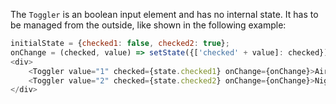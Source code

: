 The `Toggler` is an boolean input element and has no internal state. It has to be managed from the outside,
like shown in the following example:

```javascript
initialState = {checked1: false, checked2: true};
onChange = (checked, value) => setState({['checked' + value]: checked});
<div>
    <Toggler value="1" checked={state.checked1} onChange={onChange}>Airplane mode</Toggler>
    <Toggler value="2" checked={state.checked2} onChange={onChange}>Night mode</Toggler>
</div>
```
